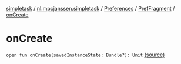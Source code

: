 [simpletask](../../../index.md) / [nl.mpcjanssen.simpletask](../../index.md) / [Preferences](../index.md) / [PrefFragment](index.md) / [onCreate](.)

# onCreate

`open fun onCreate(savedInstanceState: Bundle?): Unit` [(source)](https://github.com/mpcjanssen/simpletask-android/blob/master/src/main/java/nl/mpcjanssen/simpletask/Preferences.kt#L153)